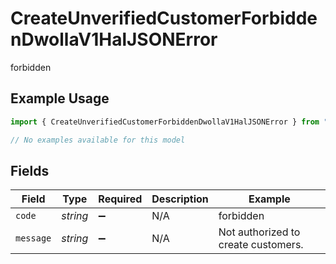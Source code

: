 # CreateUnverifiedCustomerForbiddenDwollaV1HalJSONError

forbidden

## Example Usage

```typescript
import { CreateUnverifiedCustomerForbiddenDwollaV1HalJSONError } from "dwolla/models/errors";

// No examples available for this model
```

## Fields

| Field                               | Type                                | Required                            | Description                         | Example                             |
| ----------------------------------- | ----------------------------------- | ----------------------------------- | ----------------------------------- | ----------------------------------- |
| `code`                              | *string*                            | :heavy_minus_sign:                  | N/A                                 | forbidden                           |
| `message`                           | *string*                            | :heavy_minus_sign:                  | N/A                                 | Not authorized to create customers. |